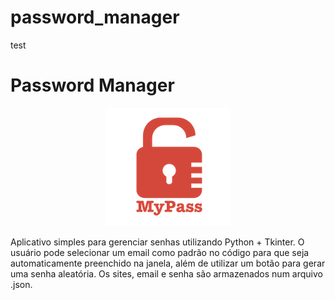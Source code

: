 # password_manager
test

# Password Manager
<p align="center">
  <img src="https://github.com/raul-leal/password_manager/blob/ba9c83c8d20298830997e8e7624b950c933932a5/logo.png" alt="Logo"/>
</p>

Aplicativo simples para gerenciar senhas utilizando Python + Tkinter. O usuário pode selecionar um email como padrão no código para que seja automaticamente preenchido na janela, além de utilizar um botão para gerar uma senha aleatória. Os sites, email e senha são armazenados num arquivo .json.
